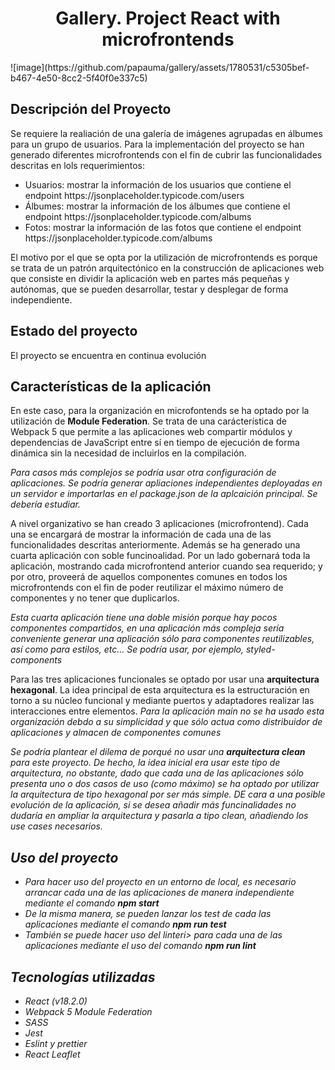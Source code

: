 <h1 align='center'>Gallery. Project React with microfrontends</h1>
![image](https://github.com/papauma/gallery/assets/1780531/c5305bef-b467-4e50-8cc2-5f40f0e337c5)

<h2>Descripción del Proyecto</h2>
Se requiere la realiación de una galería de imágenes agrupadas en álbumes para un grupo  de usuarios.
Para la implementación del proyecto se han generado diferentes microfrontends con el fin de cubrir las funcionalidades descritas en lols requerimientos:
<ul>
  <li>Usuarios: mostrar la información de los usuarios que contiene el endpoint https://jsonplaceholder.typicode.com/users</li>
  <li>Álbumes: mostrar la información de los álbumes que contiene el endpoint https://jsonplaceholder.typicode.com/albums</li>
  <li>Fotos: mostrar la información de las fotos que contiene el endpoint https://jsonplaceholder.typicode.com/albums</li>
</ul>
El motivo por el que se opta por la utilización de microfrontends es porque se trata de un patrón arquitectónico en la construcción de aplicaciones web que consiste en dividir la aplicación web en partes más pequeñas y autónomas, que se pueden desarrollar, testar y desplegar de forma independiente.

<h2>Estado del proyecto</h2>
El proyecto se encuentra en continua evolución

<h2>Características de la aplicación</h2>
En este caso, para la organización en microfontends se ha optado por la utilización de <B>Module Federation</B>. Se trata de una carácterística de Webpack 5 que permite a las aplicaciones web compartir módulos y dependencias de JavaScript entre sí en tiempo de ejecución de forma dinámica sin la necesidad de incluirlos en la compilación.

<i>Para casos más complejos se podría usar otra configuración de aplicaciones. Se podría generar apliaciones independientes deployadas en un servidor e importarlas en el package.json de la aplcaición principal. Se debería estudiar.</i>

A nivel organizativo se han creado 3 aplicaciones (microfrontend). Cada una se encargará de mostrar la información de cada una de las funcionalidades descritas anteriormente.
Además se ha generado una cuarta aplicación con soble funcinoalidad. Por un lado gobernará toda la aplicación, mostrando cada microfrontend anterior cuando sea requerido; y por otro, proveerá de aquellos componentes comunes en todos los microfrontends con el fin de poder reutilizar el máximo número de componentes y no tener que duplicarlos.

<i>Esta cuarta aplicación tiene una doble misión porque hay pocos componentes compartidos, en una aplicación más compleja sería conveniente generar una aplicación sólo para componentes reutilizables, así como para estilos, etc... Se podría usar, por ejemplo, styled-components</i>

Para las tres aplicaciones funcionales se optado por usar una <b>arquitectura hexagonal</b>. La idea principal de esta arquitectura es la estructuración en torno a su núcleo funcional y mediante puertos y adaptadores realizar las interacciones entre elementos. 
<i>Para la aplicación main no se ha usado esta organización debdo a su simplicidad y que sólo actua como distribuidor de aplicaciones y almacen de componentes comunes<i>

Se podría plantear el dilema de porqué no usar una <b>arquitectura clean</b> para este proyecto. De hecho, la idea inicial era usar este tipo de arquitectura, no obstante, dado que cada una de las aplicaciones sólo presenta uno o dos casos de uso (como máximo) se ha optado por utilizar la arquitectura de tipo hexagonal por ser más simple. DE cara a una posible evolución de la aplicación, si se desea añadir más funcinalidades no dudaría en ampliar la arquitectura y pasarla a tipo clean, añadiendo los <i>use cases</i> necesarios.

<h2>Uso del proyecto</h2>
<ul>
  <li>Para hacer uso del proyecto en un entorno de local, es necesario arrancar cada una de las aplicaciones de manera independiente mediante el comando <b>npm start</b></li>
  <li>De la misma manera, se pueden lanzar los test de cada las aplicaciones mediante el comando <b>npm run test</b></li>
  <li>También se puede hacer uso del <i>linter</i>i> para cada una de las aplicaciones mediante el uso del comando <b>npm run lint</b></li>
</ul>

<h2>Tecnologías utilizadas</h2>
<ul>
  <li>React (v18.2.0)</li>
  <li>Webpack 5 Module Federation</li>
  <li>SASS</li>
  <li>Jest</li>
  <li>Eslint y prettier</li>
  <li>React Leaflet</li>
</ul>



